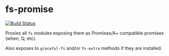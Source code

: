 # fs-promise

[![Build Status](https://secure.travis-ci.org/kevinbeaty/fs-promise.png)](http://travis-ci.org/kevinbeaty/fs-promise)

Proxies all `fs` modules exposing them as Promises/A+ compatible promises (when, Q, etc).

Also exposes to `graceful-fs` and/or `fs-extra` methods if they are installed.
